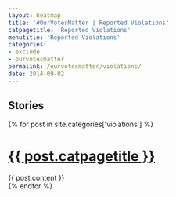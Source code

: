 ```yaml
---
layout: heatmap
title: '#OurVotesMatter | Reported Violations'
catpagetitle: 'Reported Violations'
menutitle: 'Reported Violations'
categories: 
- exclude
- ourvotesmatter
permalink: /ourvotesmatter/violations/
date: 2014-09-02
---
```

<div id="googft-mapCanvas"></div>

## Stories

{% for post in site.categories['violations'] %}
<div class="a-post">
	<h1><a href="{{ post.url }}">{{ post.catpagetitle }}</a></h1>
	{{ post.content }}
</div>
{% endfor %}